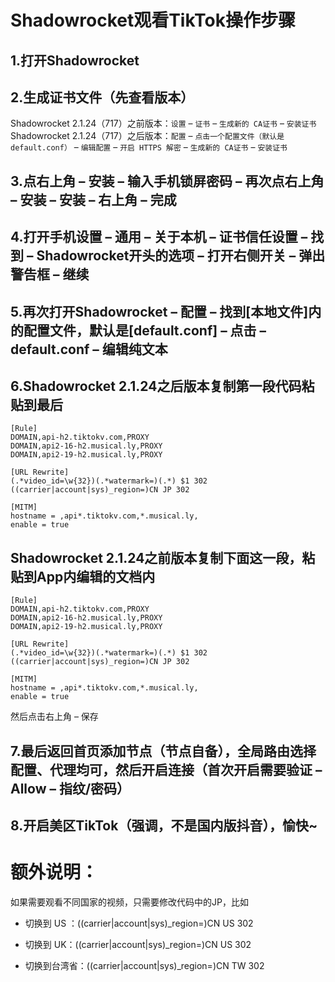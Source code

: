 # Shadowrocket观看TikTok操作步骤

1.打开Shadowrocket
---------------------  
2.生成证书文件（先查看版本）
---------------------  
Shadowrocket 2.1.24（717）之前版本：`设置` – `证书` – `生成新的 CA证书` – `安装证书`
Shadowrocket 2.1.24（717）之后版本：`配置` – `点击一个配置文件（默认是default.conf）` – `编辑配置` – `开启 HTTPS 解密` – `生成新的 CA证书` – `安装证书`

3.点右上角 – 安装 – 输入手机锁屏密码 – 再次点右上角 – 安装 – 安装 – 右上角 – 完成
---------------------  

4.打开手机设置 – 通用 – 关于本机 – 证书信任设置 – 找到 – Shadowrocket开头的选项 – 打开右侧开关 – 弹出警告框 – 继续
---------------------  

5.再次打开Shadowrocket – 配置 – 找到[本地文件]内的配置文件，默认是[default.conf] – 点击 – default.conf – 编辑纯文本
---------------------  

6.Shadowrocket 2.1.24之后版本复制第一段代码粘贴到最后
---------------------  
```
[Rule]
DOMAIN,api-h2.tiktokv.com,PROXY
DOMAIN,api2-16-h2.musical.ly,PROXY
DOMAIN,api2-19-h2.musical.ly,PROXY

[URL Rewrite]
(.*video_id=\w{32})(.*watermark=)(.*) $1 302
((carrier|account|sys)_region=)CN JP 302

[MITM]
hostname = ,api*.tiktokv.com,*.musical.ly,
enable = true

```
Shadowrocket 2.1.24之前版本复制下面这一段，粘贴到App内编辑的文档内
---------------------  
```
[Rule]
DOMAIN,api-h2.tiktokv.com,PROXY
DOMAIN,api2-16-h2.musical.ly,PROXY
DOMAIN,api2-19-h2.musical.ly,PROXY

[URL Rewrite]
(.*video_id=\w{32})(.*watermark=)(.*) $1 302
((carrier|account|sys)_region=)CN JP 302

[MITM]
hostname = ,api*.tiktokv.com,*.musical.ly,
enable = true
```

然后点击右上角 – 保存

7.最后返回首页添加节点（节点自备），全局路由选择配置、代理均可，然后开启连接（首次开启需要验证 – Allow – 指纹/密码）
---------------------  
8.开启美区TikTok（强调，不是国内版抖音），愉快~
---------------------  

额外说明：
============
如果需要观看不同国家的视频，只需要修改代码中的JP，比如

* 切换到 US ：((carrier|account|sys)_region=)CN US 302

* 切换到 UK：((carrier|account|sys)_region=)CN US 302

* 切换到台湾省：((carrier|account|sys)_region=)CN TW 302


